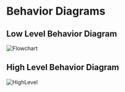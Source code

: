 # Behavior Diagrams

## Low Level Behavior Diagram

![Flowchart](https://user-images.githubusercontent.com/99086668/152690923-45530140-ef0e-47ff-aba6-ee764f7f0650.jpg)



## High Level Behavior Diagram
![HighLevel](https://user-images.githubusercontent.com/99086668/156489918-3788a2bc-910d-48d8-9c6f-a51612a7dd2a.jpg)

